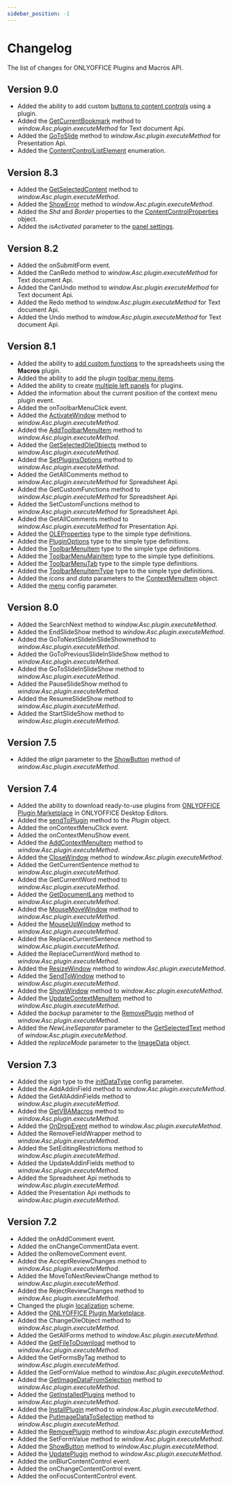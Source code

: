 ```yaml
---
sidebar_position: -1
---
```


# Changelog

The list of changes for ONLYOFFICE Plugins and Macros API.

## Version 9.0

- Added the ability to add custom [buttons to content controls](../customization/content-control-buttons.md) using a plugin.
- Added the [GetCurrentBookmark](../interacting-with-editors/text-document-api/Methods/GetCurrentBookmark.md) method to *window\.Asc.plugin.executeMethod* for Text document Api.
- Added the [GoToSlide](../interacting-with-editors/presentation-api/Methods/GoToSlide.md) method to *window\.Asc.plugin.executeMethod* for Presentation Api.
- Added the [ContentControlListElement](../interacting-with-editors/text-document-api/Enumeration/ContentControlListElement.md) enumeration.

## Version 8.3

- Added the [GetSelectedContent](../interacting-with-editors/text-document-api/Methods/GetSelectedContent.md) method to *window\.Asc.plugin.executeMethod*.
- Added the [ShowError](../interacting-with-editors/text-document-api/Methods/ShowError.md) method to *window\.Asc.plugin.executeMethod*.
- Added the *Shd* and *Border* properties to the [ContentControlProperties](../interacting-with-editors/text-document-api/Enumeration/ContentControlProperties.md) object.
- Added the *isActivated* parameter to the [panel settings](../customization/windows-and-panels.md#creating-a-window).

## Version 8.2

- Added the onSubmitForm event.
- Added the CanRedo method to *window\.Asc.plugin.executeMethod* for Text document Api.
- Added the CanUndo method to *window\.Asc.plugin.executeMethod* for Text document Api.
- Added the Redo method to *window\.Asc.plugin.executeMethod* for Text document Api.
- Added the Undo method to *window\.Asc.plugin.executeMethod* for Text document Api.

## Version 8.1

- Added the ability to [add custom functions](../macros/adding-custom-functions.md) to the spreadsheets using the **Macros** plugin.
- Added the ability to add the plugin [toolbar menu items](../customization/toolbar.md).
- Added the ability to create [multiple left panels](../structure/configuration/variations.md) for plugins.
- Added the information about the current position of the context menu plugin event.
- Added the onToolbarMenuClick event.
- Added the [ActivateWindow](../customization/windows-and-panels.md#activating-a-window) method to *window\.Asc.plugin.executeMethod*.
- Added the [AddToolbarMenuItem](../customization/toolbar.md#creating-a-toolbar-item) method to *window\.Asc.plugin.executeMethod*.
- Added the [GetSelectedOleObjects](../interacting-with-editors/text-document-api/Methods/GetSelectedOleObjects.md) method to *window\.Asc.plugin.executeMethod*.
- Added the [SetPluginsOptions](../interacting-with-editors/text-document-api/Methods/SetPluginsOptions.md) method to *window\.Asc.plugin.executeMethod*.
- Added the GetAllComments method to *window\.Asc.plugin.executeMethod* for Spreadsheet Api.
- Added the GetCustomFunctions method to *window\.Asc.plugin.executeMethod* for Spreadsheet Api.
- Added the SetCustomFunctions method to *window\.Asc.plugin.executeMethod* for Spreadsheet Api.
- Added the GetAllComments method to *window\.Asc.plugin.executeMethod* for Presentation Api.
- Added the [OLEProperties](../interacting-with-editors/text-document-api/Enumeration/OLEProperties.md) type to the simple type definitions.
- Added the [PluginOptions](../interacting-with-editors/text-document-api/Enumeration/PluginOptions.md) type to the simple type definitions.
- Added the [ToolbarMenuItem](../customization/toolbar.md#toolbarmenuitem) type to the simple type definitions.
- Added the [ToolbarMenuMainItem](../customization/toolbar.md#toolbarmenumainitem) type to the simple type definitions.
- Added the [ToolbarMenuTab](../customization/toolbar.md#toolbarmenutab) type to the simple type definitions.
- Added the [ToolbarMenuItemType](../customization/toolbar.md#toolbarmenuitemtype) type to the simple type definitions.
- Added the *icons* and *data* parameters to the [ContextMenuItem](../customization/context-menu.md#contextmenuitem) object.
- Added the [menu](../structure/configuration/configuration.md#variationsmenu) config parameter.

## Version 8.0

- Added the SearchNext method to *window\.Asc.plugin.executeMethod*.
- Added the EndSlideShow method to *window\.Asc.plugin.executeMethod*.
- Added the GoToNextSlideInSlideShowmethod to *window\.Asc.plugin.executeMethod*.
- Added the GoToPreviousSlideInSlideShow method to *window\.Asc.plugin.executeMethod*.
- Added the GoToSlideInSlideShow method to *window\.Asc.plugin.executeMethod*.
- Added the PauseSlideShow method to *window\.Asc.plugin.executeMethod*.
- Added the ResumeSlideShow method to *window\.Asc.plugin.executeMethod*.
- Added the StartSlideShow method to *window\.Asc.plugin.executeMethod*.

## Version 7.5

- Added the *align* parameter to the [ShowButton](../interacting-with-editors/text-document-api/Methods/ShowButton.md) method of *window\.Asc.plugin.executeMethod*.

## Version 7.4

- Added the ability to download ready-to-use plugins from [ONLYOFFICE Plugin Marketplace](../tutorials/installing/onlyoffice-desktop-editors.md#adding-plugins-through-the-plugin-manager) in ONLYOFFICE Desktop Editors.
- Added the [sendToPlugin](../customization/windows-and-panels.md#interacting-with-a-window) method to the *Plugin* object.
- Added the onContextMenuClick event.
- Added the onContextMenuShow event.
- Added the [AddContextMenuItem](../customization/context-menu.md#creating-a-context-menu-item) method to *window\.Asc.plugin.executeMethod*.
- Added the [CloseWindow](../customization/windows-and-panels.md#closing-a-window) method to *window\.Asc.plugin.executeMethod*.
- Added the GetCurrentSentence method to *window\.Asc.plugin.executeMethod*.
- Added the GetCurrentWord method to *window\.Asc.plugin.executeMethod*.
- Added the [GetDocumentLang](../interacting-with-editors/text-document-api/Methods/GetDocumentLang.md) method to *window\.Asc.plugin.executeMethod*.
- Added the [MouseMoveWindow](../interacting-with-editors/text-document-api/Methods/MouseMoveWindow.md) method to *window\.Asc.plugin.executeMethod*.
- Added the [MouseUpWindow](../interacting-with-editors/text-document-api/Methods/MouseUpWindow.md) method to *window\.Asc.plugin.executeMethod*.
- Added the ReplaceCurrentSentence method to *window\.Asc.plugin.executeMethod*.
- Added the ReplaceCurrentWord method to *window\.Asc.plugin.executeMethod*.
- Added the [ResizeWindow](../customization/windows-and-panels.md#interacting-with-a-window) method to *window\.Asc.plugin.executeMethod*.
- Added the [SendToWindow](../customization/windows-and-panels.md#interacting-with-a-window) method to *window\.Asc.plugin.executeMethod*.
- Added the [ShowWindow](../customization/windows-and-panels.md#showing-a-window) method to *window\.Asc.plugin.executeMethod*.
- Added the [UpdateContextMenuItem](../customization/context-menu.md#updating-a-context-menu-item) method to *window\.Asc.plugin.executeMethod*.
- Added the *backup* parameter to the [RemovePlugin](../interacting-with-editors/text-document-api/Methods/RemovePlugin.md) method of *window\.Asc.plugin.executeMethod*.
- Added the *NewLineSeparator* parameter to the [GetSelectedText](../interacting-with-editors/text-document-api/Methods/GetSelectedText.md) method of *window\.Asc.plugin.executeMethod*.
- Added the *replaceMode* parameter to the [ImageData](../interacting-with-editors/text-document-api/Enumeration/ImageData.md) object.

## Version 7.3

- Added the *sign* type to the [initDataType](../structure/configuration/configuration.md#variationsinitdatatype) config parameter.
- Added the AddAddinField method to *window\.Asc.plugin.executeMethod*.
- Added the GetAllAddinFields method to *window\.Asc.plugin.executeMethod*.
- Added the [GetVBAMacros](../interacting-with-editors/text-document-api/Methods/GetVBAMacros.md) method to *window\.Asc.plugin.executeMethod*.
- Added the [OnDropEvent](../interacting-with-editors/text-document-api/Methods/OnDropEvent.md) method to *window\.Asc.plugin.executeMethod*.
- Added the RemoveFieldWrapper method to *window\.Asc.plugin.executeMethod*.
- Added the SetEditingRestrictions method to *window\.Asc.plugin.executeMethod*.
- Added the UpdateAddinFields method to *window\.Asc.plugin.executeMethod*.
- Added the Spreadsheet Api methods to *window\.Asc.plugin.executeMethod*.
- Added the Presentation Api methods to *window\.Asc.plugin.executeMethod*.

## Version 7.2

- Added the onAddComment event.
- Added the onChangeCommentData event.
- Added the onRemoveComment event.
- Added the AcceptReviewChanges method to *window\.Asc.plugin.executeMethod*.
- Added the MoveToNextReviewChange method to *window\.Asc.plugin.executeMethod*.
- Added the RejectReviewChanges method to *window\.Asc.plugin.executeMethod*.
- Changed the plugin [localization](../structure/localization.md) scheme.
- Added the [ONLYOFFICE Plugin Marketplace](../tutorials/installing/onlyoffice-docs-on-premises.md#adding-plugins-through-the-plugin-manager-for-a-single-user).
- Added the ChangeOleObject method to *window\.Asc.plugin.executeMethod*.
- Added the GetAllForms method to *window\.Asc.plugin.executeMethod*.
- Added the [GetFileToDownload](../interacting-with-editors/text-document-api/Methods/GetFileToDownload.md) method to *window\.Asc.plugin.executeMethod*.
- Added the GetFormsByTag method to *window\.Asc.plugin.executeMethod*.
- Added the GetFormValue method to *window\.Asc.plugin.executeMethod*.
- Added the [GetImageDataFromSelection](../interacting-with-editors/text-document-api/Methods/GetImageDataFromSelection.md) method to *window\.Asc.plugin.executeMethod*.
- Added the [GetInstalledPlugins](../interacting-with-editors/text-document-api/Methods/GetInstalledPlugins.md) method to *window\.Asc.plugin.executeMethod*.
- Added the [InstallPlugin](../interacting-with-editors/text-document-api/Methods/InstallPlugin.md) method to *window\.Asc.plugin.executeMethod*.
- Added the [PutImageDataToSelection](../interacting-with-editors/text-document-api/Methods/PutImageDataToSelection.md) method to *window\.Asc.plugin.executeMethod*.
- Added the [RemovePlugin](../interacting-with-editors/text-document-api/Methods/RemovePlugin.md) method to *window\.Asc.plugin.executeMethod*.
- Added the SetFormValue method to *window\.Asc.plugin.executeMethod*.
- Added the [ShowButton](../interacting-with-editors/text-document-api/Methods/ShowButton.md) method to *window\.Asc.plugin.executeMethod*.
- Added the [UpdatePlugin](../interacting-with-editors/text-document-api/Methods/UpdatePlugin.md) method to *window\.Asc.plugin.executeMethod*.
- Added the onBlurContentControl event.
- Added the onChangeContentControl event.
- Added the onFocusContentControl event.
